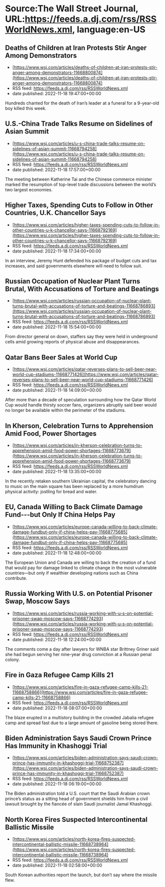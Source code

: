 # Source:The Wall Street Journal, URL:https://feeds.a.dj.com/rss/RSSWorldNews.xml, language:en-US

## Deaths of Children at Iran Protests Stir Anger Among Demonstrators
 - [https://www.wsj.com/articles/deaths-of-children-at-iran-protests-stir-anger-among-demonstrators-11668800874](https://www.wsj.com/articles/deaths-of-children-at-iran-protests-stir-anger-among-demonstrators-11668800874)
 - RSS feed: https://feeds.a.dj.com/rss/RSSWorldNews.xml
 - date published: 2022-11-18 19:47:00+00:00

Hundreds chanted for the death of Iran’s leader at a funeral for a 9-year-old boy killed this week.

## U.S.-China Trade Talks Resume on Sidelines of Asian Summit
 - [https://www.wsj.com/articles/u-s-china-trade-talks-resume-on-sidelines-of-asian-summit-11668794258](https://www.wsj.com/articles/u-s-china-trade-talks-resume-on-sidelines-of-asian-summit-11668794258)
 - RSS feed: https://feeds.a.dj.com/rss/RSSWorldNews.xml
 - date published: 2022-11-18 17:57:00+00:00

The meeting between Katherine Tai and the Chinese commerce minister marked the resumption of top-level trade discussions between the world’s two largest economies.

## Higher Taxes, Spending Cuts to Follow in Other Countries, U.K. Chancellor Says
 - [https://www.wsj.com/articles/higher-taxes-spending-cuts-to-follow-in-other-countries-u-k-chancellor-says-11668792169](https://www.wsj.com/articles/higher-taxes-spending-cuts-to-follow-in-other-countries-u-k-chancellor-says-11668792169)
 - RSS feed: https://feeds.a.dj.com/rss/RSSWorldNews.xml
 - date published: 2022-11-18 17:34:00+00:00

In an interview, Jeremy Hunt defended his package of budget cuts and tax increases, and said governments elsewhere will need to follow suit.

## Russian Occupation of Nuclear Plant Turns Brutal, With Accusations of Torture and Beatings
 - [https://www.wsj.com/articles/russian-occupation-of-nuclear-plant-turns-brutal-with-accusations-of-torture-and-beatings-11668786893](https://www.wsj.com/articles/russian-occupation-of-nuclear-plant-turns-brutal-with-accusations-of-torture-and-beatings-11668786893)
 - RSS feed: https://feeds.a.dj.com/rss/RSSWorldNews.xml
 - date published: 2022-11-18 15:54:00+00:00

From director general on down, staffers say they were held in underground cells amid growing reports of physical abuse and disappearances.

## Qatar Bans Beer Sales at World Cup
 - [https://www.wsj.com/articles/qatar-reverses-plans-to-sell-beer-near-world-cup-stadiums-11668771426](https://www.wsj.com/articles/qatar-reverses-plans-to-sell-beer-near-world-cup-stadiums-11668771426)
 - RSS feed: https://feeds.a.dj.com/rss/RSSWorldNews.xml
 - date published: 2022-11-18 14:09:00+00:00

After more than a decade of speculation surrounding how the Qatar World Cup would handle thirsty soccer fans, organizers abruptly said beer would no longer be available within the perimeter of the stadiums.

## In Kherson, Celebration Turns to Apprehension Amid Food, Power Shortages
 - [https://www.wsj.com/articles/in-kherson-celebration-turns-to-apprehension-amid-food-power-shortages-11668773679](https://www.wsj.com/articles/in-kherson-celebration-turns-to-apprehension-amid-food-power-shortages-11668773679)
 - RSS feed: https://feeds.a.dj.com/rss/RSSWorldNews.xml
 - date published: 2022-11-18 13:35:00+00:00

In the recently retaken southern Ukrainian capital, the celebratory dancing to music on the main square has been replaced by a more humdrum physical activity: jostling for bread and water.

## EU, Canada Willing to Back Climate Damage Fund---but Only If China Helps Pay
 - [https://www.wsj.com/articles/europe-canada-willing-to-back-climate-damage-fundbut-only-if-china-helps-pay-11668775685](https://www.wsj.com/articles/europe-canada-willing-to-back-climate-damage-fundbut-only-if-china-helps-pay-11668775685)
 - RSS feed: https://feeds.a.dj.com/rss/RSSWorldNews.xml
 - date published: 2022-11-18 12:48:00+00:00

The European Union and Canada are willing to back the creation of a fund that would pay for damage linked to climate change in the most vulnerable countries—but only if wealthier developing nations such as China contribute.

## Russia Working With U.S. on Potential Prisoner Swap, Moscow Says
 - [https://www.wsj.com/articles/russia-working-with-u-s-on-potential-prisoner-swap-moscow-says-11668774293](https://www.wsj.com/articles/russia-working-with-u-s-on-potential-prisoner-swap-moscow-says-11668774293)
 - RSS feed: https://feeds.a.dj.com/rss/RSSWorldNews.xml
 - date published: 2022-11-18 12:24:00+00:00

The comments come a day after lawyers for WNBA star Brittney Griner said she had begun serving her nine-year drug conviction at a Russian penal colony.

## Fire in Gaza Refugee Camp Kills 21
 - [https://www.wsj.com/articles/fire-in-gaza-refugee-camp-kills-21-11668758866](https://www.wsj.com/articles/fire-in-gaza-refugee-camp-kills-21-11668758866)
 - RSS feed: https://feeds.a.dj.com/rss/RSSWorldNews.xml
 - date published: 2022-11-18 08:07:00+00:00

The blaze erupted in a multistory building in the crowded Jabalia refugee camp and spread fast due to a large amount of gasoline being stored there.

## Biden Administration Says Saudi Crown Prince Has Immunity in Khashoggi Trial
 - [https://www.wsj.com/articles/biden-administration-says-saudi-crown-prince-has-immunity-in-khashoggi-trial-11668752387](https://www.wsj.com/articles/biden-administration-says-saudi-crown-prince-has-immunity-in-khashoggi-trial-11668752387)
 - RSS feed: https://feeds.a.dj.com/rss/RSSWorldNews.xml
 - date published: 2022-11-18 06:19:00+00:00

The Biden administration told a U.S. court that the Saudi Arabian crown prince’s status as a sitting head of government shields him from a civil lawsuit brought by the fiancée of slain Saudi journalist Jamal Khashoggi.

## North Korea Fires Suspected Intercontinental Ballistic Missile
 - [https://www.wsj.com/articles/north-korea-fires-suspected-intercontinental-ballistic-missile-11668738964](https://www.wsj.com/articles/north-korea-fires-suspected-intercontinental-ballistic-missile-11668738964)
 - RSS feed: https://feeds.a.dj.com/rss/RSSWorldNews.xml
 - date published: 2022-11-18 02:58:00+00:00

South Korean authorities report the launch, but don’t say where the missile flew.


